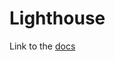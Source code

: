 # Lighthouse

Link to the [docs](https://docs.google.com/document/d/1ME7xRI5TRraduuNfjq4n19INHYQ0OwldIAdPaAKU6PA/edit?usp=sharing)